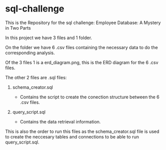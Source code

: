 # sql-challenge
This is the Repository for the sql challenge: Employee Database: A Mystery in Two Parts

In this project we have 3 files and 1 folder.

On the folder we have 6 .csv files containing the necessary data to do the corresponding analysis.

Of the 3 files 1 is a erd_diagram.png, this is the ERD diagram for the 6 .csv files.

The other 2 files are .sql files: 
1. schema_creator.sql 
    - Contains the script to create the conection structure between the 6 .csv files.

2. query_script.sql
    - Contains the data retrieval information.

This is also the order to run this files  as the schema_creator.sql file is used to create the neccesary tables and connections to be able to run query_script.sql.
